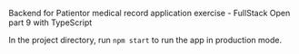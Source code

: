 Backend for Patientor medical record application exercise - FullStack Open part 9 with TypeScript

In the project directory, run `npm start` to run the app in production mode.

